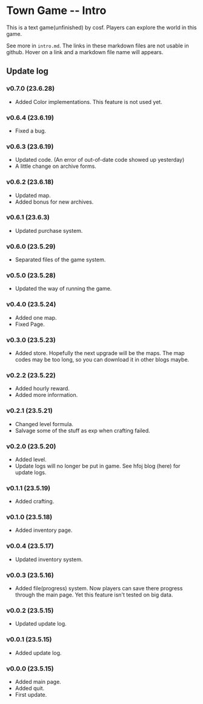 # Town Game -- Intro

This is a text game(unfinished) by cosf. Players can explore the world in this game.

See more in `intro.md`. The links in these markdown files are not usable in github. Hover on a link and a markdown file name will appears.

## Update log

### v0.7.0 (23.6.28)

- Added Color implementations.
  This feature is not used yet.

### v0.6.4 (23.6.19)

- Fixed a bug.

### v0.6.3 (23.6.19)

- Updated code. (An error of out-of-date code showed up yesterday)
- A little change on archive forms.

### v0.6.2 (23.6.18)

- Updated map.
- Added bonus for new archives.

### v0.6.1 (23.6.3)

- Updated purchase system.

### v0.6.0 (23.5.29)

- Separated files of the game system.

### v0.5.0 (23.5.28)

- Updated the way of running the game.

### v0.4.0 (23.5.24)

- Added one map.
- Fixed Page.

### v0.3.0 (23.5.23)

- Added store.
  Hopefully the next upgrade will be the maps.
  The map codes may be too long, so you can download it in other blogs maybe.

### v0.2.2 (23.5.22)

- Added hourly reward.
- Added more information.

### v0.2.1 (23.5.21)

- Changed level formula.
- Salvage some of the stuff as exp when crafting failed.

### v0.2.0 (23.5.20)

- Added level.
- Update logs will no longer be put in game.
  See hfoj blog (here) for update logs.

### v0.1.1 (23.5.19)

- Added crafting.

### v0.1.0 (23.5.18)

- Added inventory page.

### v0.0.4 (23.5.17)

- Updated inventory system.

### v0.0.3 (23.5.16)

- Added file(progress) system.
  Now players can save there progress through the main page.
  Yet this feature isn't tested on big data.

### v0.0.2 (23.5.15)

- Updated update log.

### v0.0.1 (23.5.15)

- Added update log.

### v0.0.0 (23.5.15)

- Added main page.
- Added quit.
- First update.
